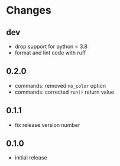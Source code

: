 # Changes

## dev

* drop support for python < 3.8
* format and lint code with ruff

## 0.2.0

* commands: removed `no_color` option
* commands: corrected `run()` return value

## 0.1.1

* fix release version number

## 0.1.0

* initial release
